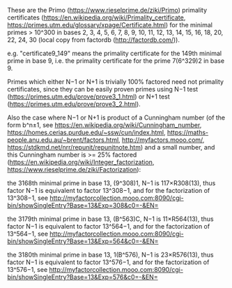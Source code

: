 These are the Primo (https://www.rieselprime.de/ziki/Primo) primality certificates (https://en.wikipedia.org/wiki/Primality_certificate, https://primes.utm.edu/glossary/xpage/Certificate.html) for the minimal primes > 10^300 in bases 2, 3, 4, 5, 6, 7, 8, 9, 10, 11, 12, 13, 14, 15, 16, 18, 20, 22, 24, 30 (local copy from factordb (http://factordb.com/)).

e.g. "certificate9_149" means the primality certificate for the 149th minimal prime in base 9, i.e. the primality certificate for the prime 7(6^329)2 in base 9.

Primes which either N−1 or N+1 is trivially 100% factored need not primality certificates, since they can be easily proven primes using N−1 test (https://primes.utm.edu/prove/prove3_1.html) or N+1 test (https://primes.utm.edu/prove/prove3_2.html).

Also the case where N−1 or N+1 is product of a Cunningham number (of the form b^n±1, see https://en.wikipedia.org/wiki/Cunningham_number, https://homes.cerias.purdue.edu/~ssw/cun/index.html, https://maths-people.anu.edu.au/~brent/factors.html, http://myfactors.mooo.com/, https://stdkmd.net/nrr/repunit/repunitnote.htm) and a small number, and this Cunningham number is >= 25% factored (https://en.wikipedia.org/wiki/Integer_factorization, https://www.rieselprime.de/ziki/Factorization):

the 3168th minimal prime in base 13, (9^308)1, N−1 is 117×R308(13), thus factor N−1 is equivalent to factor 13^308−1, and for the factorization of 13^308−1, see http://myfactorcollection.mooo.com:8090/cgi-bin/showSingleEntry?Base=13&Exp=308&c0=-&EN=

the 3179th minimal prime in base 13, (B^563)C, N−1 is 11×R564(13), thus factor N−1 is equivalent to factor 13^564−1, and for the factorization of 13^564−1, see http://myfactorcollection.mooo.com:8090/cgi-bin/showSingleEntry?Base=13&Exp=564&c0=-&EN=

the 3180th minimal prime in base 13, 1(B^576), N−1 is 23×R576(13), thus factor N−1 is equivalent to factor 13^576−1, and for the factorization of 13^576−1, see http://myfactorcollection.mooo.com:8090/cgi-bin/showSingleEntry?Base=13&Exp=576&c0=-&EN=

